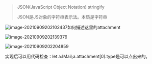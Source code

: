 > JSON(JavaScript Object Notation) stringify
>
> JSON是JS对象的字符串表示法。本质是字符串

![image-20210909202102437](C:\Users\xxx\AppData\Roaming\Typora\typora-user-images\image-20210909202102437.png)如何描述这里的attachment

![image-20210909202139379](C:\Users\xxx\AppData\Roaming\Typora\typora-user-images\image-20210909202139379.png)

![image-20210909202204859](C:\Users\xxx\AppData\Roaming\Typora\typora-user-images\image-20210909202204859.png)

实现后可以用代码检查：let a:IMail;a.attachment[0].type是可以点出来的。

